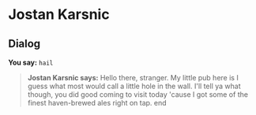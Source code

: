 # Jostan Karsnic
## Dialog

**You say:** `hail`



>**Jostan Karsnic says:** Hello there, stranger. My little pub here is I guess what most would call a little hole in the wall. I'll tell ya what though, you did good coming to visit today 'cause I got some of the finest haven-brewed ales right on tap.
end
